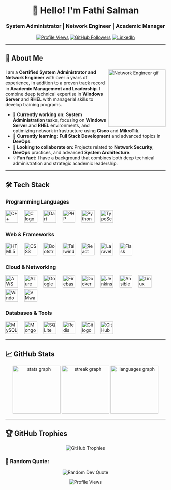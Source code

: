 <h1 align="center">👋 Hello! I'm Fathi Salman</h1>
<h3 align="center">System Administrator | Network Engineer | Academic Manager</h3>

<div align="center">

<!-- Profile Views, Followers, LinkedIn -->
[![Profile Views](https://komarev.com/ghpvc/?username=FathiSalman1&label=Profile%20views&color=0e75b6&style=flat )](https://github.com/FathiSalman1 )
[![GitHub Followers](https://img.shields.io/github/followers/FathiSalman1?style=social )](https://github.com/FathiSalman1 )
[![LinkedIn](https://img.shields.io/badge/LinkedIn-Connect-0A66C2?style=flat&logo=linkedin&logoColor=white )](https://www.linkedin.com/in/fathi-salman-0032622b1/ )

</div>

---

<div align="left">

## 🚀 About Me

</div>

###

<!-- Corrected GIF link for better visibility -->
<img align="right" height="180" src="https://media.giphy.com/media/v1.Y2lkPTc5MGI3NjExMjQ3ZWIwYjM0ZTU3ZGM4MzQzM2I0YzU2YjUzYjUwOTkzY2Y3YWIwZCZlcD12MV9pbnRlcm5hbF9naWYmY3Q9Zw/qgQUggAC3Pfv687qPC/giphy.gif" alt="Network Engineer gif"/>

###

<div align="left">
  
  I am a **Certified System Administrator and Network Engineer** with over 5 years of experience, in addition to a proven track record in **Academic Management and Leadership**. I combine deep technical expertise in **Windows Server** and **RHEL** with managerial skills to develop training programs.
  
  
  - 🔭 **Currently working on:** **System Administration** tasks, focusing on **Windows Server** and **RHEL** environments, and optimizing network infrastructure using **Cisco** and **MikroTik**.
  - 🌱 **Currently learning:** **Full Stack Development** and advanced topics in **DevOps**.
  - 🤝 **Looking to collaborate on:** Projects related to **Network Security**, **DevOps** practices, and advanced **System Architecture**.
  - 💡 **Fun fact:** I have a background that combines both deep technical administration and strategic academic leadership.

</div>

---

## 🛠️ Tech Stack

<!-- Tech Stack - Languages -->
### Programming Languages
<div align="left">
  <img src="https://cdn.jsdelivr.net/gh/devicons/devicon/icons/cplusplus/cplusplus-original.svg" height="40" alt="C++ logo" />
  <img width="12" />
  <img src="https://cdn.jsdelivr.net/gh/devicons/devicon/icons/c/c-original.svg" height="40" alt="C logo" />
  <img width="12" />
  <img src="https://cdn.jsdelivr.net/gh/devicons/devicon/icons/dart/dart-original.svg" height="40" alt="Dart logo" />
  <img width="12" />
  <img src="https://cdn.jsdelivr.net/gh/devicons/devicon/icons/php/php-original.svg" height="40" alt="PHP logo" />
  <img width="12" />
  <img src="https://cdn.jsdelivr.net/gh/devicons/devicon/icons/python/python-original.svg" height="40" alt="Python logo" />
  <img width="12" />
  <img src="https://cdn.jsdelivr.net/gh/devicons/devicon/icons/typescript/typescript-original.svg" height="40" alt="TypeScript logo" />
</div>

<!-- Tech Stack - Web/Frameworks -->
### Web & Frameworks
<div align="left">
  <img src="https://cdn.jsdelivr.net/gh/devicons/devicon/icons/html5/html5-original.svg" height="40" alt="HTML5 logo" />
  <img width="12" />
  <img src="https://cdn.jsdelivr.net/gh/devicons/devicon/icons/css3/css3-original.svg" height="40" alt="CSS3 logo" />
  <img width="12" />
  <img src="https://cdn.jsdelivr.net/gh/devicons/devicon/icons/bootstrap/bootstrap-original.svg" height="40" alt="Bootstrap logo" />
  <img width="12" />
  <!-- Corrected TailwindCSS to original -->
  <img src="https://cdn.jsdelivr.net/gh/devicons/devicon/icons/tailwindcss/tailwindcss-original.svg" height="40" alt="TailwindCSS logo" />
  <img width="12" />
  <!-- Corrected React to original -->
  <img src="https://cdn.jsdelivr.net/gh/devicons/devicon/icons/react/react-original.svg" height="40" alt="React logo" />
  <img width="12" />
  <!-- Corrected Laravel to original -->
  <img src="https://cdn.jsdelivr.net/gh/devicons/devicon/icons/laravel/laravel-original.svg" height="40" alt="Laravel logo" />
  <img width="12" />
  <!-- Corrected Flask to original -->
  <img src="https://cdn.jsdelivr.net/gh/devicons/devicon/icons/flask/flask-original.svg" height="40" alt="Flask logo" />
</div>

<!-- Tech Stack - Cloud/DevOps/Networking -->
### Cloud & Networking
<div align="left">
  <!-- Corrected AWS to original -->
  <img src="https://cdn.jsdelivr.net/gh/devicons/devicon/icons/amazonwebservices/amazonwebservices-original.svg" height="40" alt="AWS logo" />
  <img width="12" />
  <img src="https://cdn.jsdelivr.net/gh/devicons/devicon/icons/azure/azure-original.svg" height="40" alt="Azure logo" />
  <img width="12" />
  <img src="https://cdn.jsdelivr.net/gh/devicons/devicon/icons/googlecloud/googlecloud-original.svg" height="40" alt="Google Cloud logo" />
  <img width="12" />
  <img src="https://cdn.jsdelivr.net/gh/devicons/devicon/icons/firebase/firebase-original.svg" height="40" alt="Firebase logo" />
  <img width="12" />
  <img src="https://cdn.jsdelivr.net/gh/devicons/devicon/icons/docker/docker-original.svg" height="40" alt="Docker logo" />
  <img width="12" />
  <img src="https://cdn.jsdelivr.net/gh/devicons/devicon/icons/jenkins/jenkins-original.svg" height="40" alt="Jenkins logo" />
  <img width="12" />
  <img src="https://cdn.jsdelivr.net/gh/devicons/devicon/icons/ansible/ansible-original.svg" height="40" alt="Ansible logo" />
  <img width="12" />
  <img src="https://cdn.jsdelivr.net/gh/devicons/devicon/icons/linux/linux-original.svg" height="40" alt="Linux logo" />
  <img width="12" />
  <img src="https://cdn.jsdelivr.net/gh/devicons/devicon/icons/windows8/windows8-original.svg" height="40" alt="Windows logo" />
  <img width="12" />
  <!-- Corrected VMware to original -->
  <img src="https://cdn.jsdelivr.net/gh/devicons/devicon/icons/vmware/vmware-original.svg" height="40" alt="VMware logo" />
</div>

<!-- Tech Stack - Databases & Tools -->
### Databases & Tools
<div align="left">
  <!-- Corrected MySQL to original -->
  <img src="https://cdn.jsdelivr.net/gh/devicons/devicon/icons/mysql/mysql-original.svg" height="40" alt="MySQL logo" />
  <img width="12" />
  <img src="https://cdn.jsdelivr.net/gh/devicons/devicon/icons/mongodb/mongodb-original.svg" height="40" alt="MongoDB logo" />
  <img width="12" />
  <img src="https://cdn.jsdelivr.net/gh/devicons/devicon/icons/sqlite/sqlite-original.svg" height="40" alt="SQLite logo" />
  <img width="12" />
  <img src="https://cdn.jsdelivr.net/gh/devicons/devicon/icons/redis/redis-original.svg" height="40" alt="Redis logo" />
  <img width="12" />
  <img src="https://cdn.jsdelivr.net/gh/devicons/devicon/icons/git/git-original.svg" height="40" alt="Git logo" />
  <img width="12" />
  <!-- Corrected GitHub to original -->
  <img src="https://cdn.jsdelivr.net/gh/devicons/devicon/icons/github/github-original.svg" height="40" alt="GitHub logo" />
</div>

---

## 📈 GitHub Stats

<div align="center">

<img src="https://github-readme-stats.vercel.app/api?username=FathiSalman1&hide_title=false&hide_rank=false&show_icons=true&include_all_commits=true&count_private=true&disable_animations=false&theme=dark&locale=en&hide_border=true" height="150" alt="stats graph" />
<!-- Corrected Streak Stats URL -->
<img src="https://streak-stats.demolab.com?user=FathiSalman1&locale=en&mode=daily&theme=dark&hide_border=true&border_radius=5" height="150" alt="streak graph" />
<!-- Corrected Top Languages URL -->
<img src="https://github-readme-stats.vercel.app/api/top-langs?username=FathiSalman1&locale=en&hide_title=false&layout=compact&card_width=320&langs_count=5&theme=dark&hide_border=true" height="150" alt="languages graph" />

</div>

---

## 🏆 GitHub Trophies

<div align="center">
    <img src="https://github-profile-trophy.vercel.app/?username=FathiSalman1&theme=radical&no-frame=true&row=1&column=7" alt="GitHub Trophies" />
</div>

<!-- Random Dev Quote -->
### 💬 Random Quote:

<p align="center">
    <!-- Corrected Random Quote URL -->
    <img src="https://readme-quotes.vercel.app/api?theme=radical" alt="Random Dev Quote" />
</p>

<!-- Visitor Counter -->
<p align="center">
    <!-- Corrected Visitor Counter URL -->
    <img src="https://profile-counter.glitch.me/{FathiSalman1}/count.svg" alt="Profile Views" />
</p>
